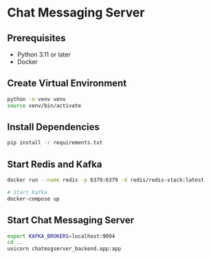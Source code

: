 # Chat Messaging Server

## Prerequisites

- Python 3.11 or later
- Docker

## Create Virtual Environment

```bash
python -m venv venv
source venv/bin/activate
```

## Install Dependencies

```bash
pip install -r requirements.txt
```

## Start Redis and Kafka

```bash
docker run --name redis -p 6379:6379 -d redis/redis-stack:latest

# Start Kafka
docker-compose up
```


## Start Chat Messaging Server
```bash
export KAFKA_BROKERS=localhost:9094
cd ..
uvicorn chatmsgserver_backend.app:app
```

